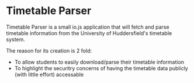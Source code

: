 Timetable Parser
===

Timetable Parser is a small io.js application that will fetch and parse timetable information from the University of Huddersfield's timetable system.

The reason for its creation is 2 fold:
 - To allow students to easily download/parse their timetable information
 - To highlight the securitry concerns of having the timetable data publicly (with little effort) accessable